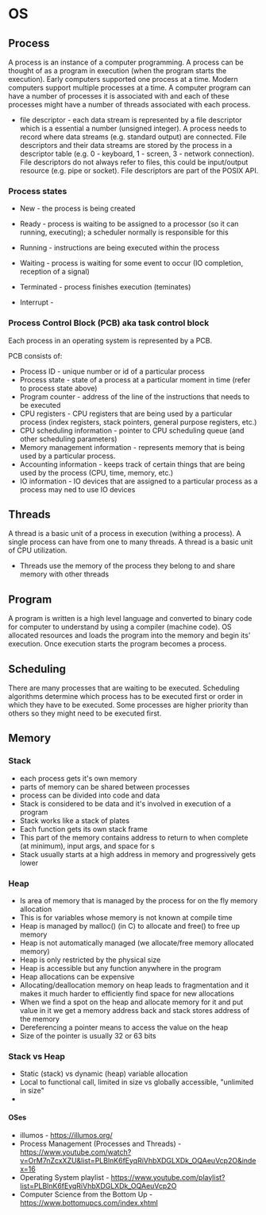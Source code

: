 # OS

## Process

A process is an instance of a computer programming. A process can be thought of
as a program in execution (when the program starts the execution). Early
computers supported one process at a time. Modern computers support multiple
processes at a time. A computer program can have a number of processes it is
associated with and each of these processes might have a number of threads
associated with each process.

- file descriptor - each data stream is represented by a file descriptor which
  is a essential a number (unsigned integer). A process needs to record where
  data streams (e.g. standard output) are connected. File descriptors and their
  data streams are stored by the process in a descriptor table (e.g. 0 -
  keyboard, 1 - screen, 3 - network connection). File descriptors do not always
  refer to files, this could be input/output resource (e.g. pipe or socket).
  File descriptors are part of the POSIX API.

### Process states

- New - the process is being created
- Ready - process is waiting to be assigned to a processor (so it can running,
  executing); a scheduler normally is responsible for this
- Running - instructions are being executed within the process
- Waiting - process is waiting for some event to occur (IO completion, reception
  of a signal)
- Terminated - process finishes execution (teminates)

- Interrupt - 

### Process Control Block (PCB) aka task control block

Each process in an operating system is represented by a PCB. 

PCB consists of:

- Process ID - unique number or id of a particular process
- Process state - state of a process at a particular moment in time (refer to
  process state above)
- Program counter - address of the line of the instructions that needs to be
  executed
- CPU registers - CPU registers that are being used by a particular process
  (index registers, stack pointers, general purpose registers, etc.)
- CPU scheduling information - pointer to CPU scheduling queue (and other
  scheduling parameters)
- Memory management information - represents memory that is being used by a
  particular process.
- Accounting information - keeps track of certain things that are being used by
  the process (CPU, time, memory, etc.)
- IO information - IO devices that are assigned to a particular process as a
  process may ned to use IO devices

## Threads

A thread is a basic unit of a process in execution (withing a process). A single
process can have from one to many threads. A thread is a basic unit of CPU
utilization.

- Threads use the memory of the process they belong to and share memory with
  other threads

## Program

A program is written is a high level language and converted to binary code for
computer to understand by using a compiler (machine code). OS allocated
resources and loads the program into the memory and begin its' execution. Once
execution starts the program becomes a process.

## Scheduling

There are many processes that are waiting to be executed. Scheduling algorithms
determine which process has to be executed first or order in which they have to
be executed. Some processes are higher priority than others so they might need
to be executed first. 

## Memory

### Stack

- each process gets it's own memory
- parts of memory can be shared between processes
- process can be divided into code and data
- Stack is considered to be data and it's involved in execution of a program
- Stack works like a stack of plates
- Each function gets its own stack frame
- This part of the memory contains address to return to when complete (at minimum), input args, and space for s
- Stack usually starts at a high address in memory and progressively gets lower

### Heap

- Is area of memory that is managed by the process for on the fly memory allocation
- This is for variables whose memory is not known at compile time
- Heap is managed by malloc() (in C) to allocate and free() to free up memory
- Heap is not automatically managed (we allocate/free memory allocated memory)
- Heap is only restricted by the physical size 
- Heap is accessible but any function anywhere in the program
- Heap allocations can be expensive
- Allocating/deallocation memory on heap leads to fragmentation and it makes it
  much harder to efficiently find space for new allocations
- When we find a spot on the heap and allocate memory for it and put value in it
  we get a memory address back and stack stores address of the memory
- Dereferencing a pointer means to access the value on the heap
- Size of the pointer is usually 32 or 63 bits

### Stack vs Heap

- Static (stack) vs dynamic (heap) variable allocation
- Local to functional call, limited in size vs globally accessible, "unlimited in size"
- 

#### OSes

- illumos - https://illumos.org/
- Process Management (Processes and Threads) -
  https://www.youtube.com/watch?v=OrM7nZcxXZU&list=PLBlnK6fEyqRiVhbXDGLXDk_OQAeuVcp2O&index=16
- Operating System playlist -
  https://www.youtube.com/playlist?list=PLBlnK6fEyqRiVhbXDGLXDk_OQAeuVcp2O
- Computer Science from the Bottom Up - https://www.bottomupcs.com/index.xhtml
